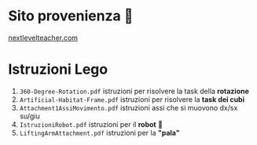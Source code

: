 # Sito provenienza 🔗
[nextlevelteacher.com](https://nextlevelteacher.com/fll/) 

# Istruzioni Lego
1. `360-Degree-Rotation.pdf` istruzioni per risolvere la task della **rotazione**
2. `Artificial-Habitat-Frame.pdf` istruzioni per risolvere la **task dei cubi**
3. `Attachment1AssiMovimento.pdf` istruzioni assi che si muovono dx/sx su/giu
4. `IstruzioniRobot.pdf` istruzioni per il **robot** 🤖
5. `LiftingArmAttachment.pdf` istruzioni per la **"pala"**
